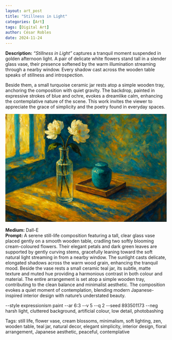 ```yaml
---
layout: art_post
title: "Stillness in Light"
categories: [Art]
tags: [Digital Art]
author: César Robles
date: 2024-11-24
---
```

**Description:** *“Stillness in Light”* captures a tranquil moment suspended in golden afternoon light. A pair of delicate white flowers stand tall in a slender glass vase, their presence softened by the warm illumination streaming through a nearby window. Every shadow cast across the wooden table speaks of stillness and introspection.

Beside them, a small turquoise ceramic jar rests atop a simple wooden tray, anchoring the composition with quiet gravity. The backdrop, painted in expressive strokes of blue and ochre, evokes a dreamlike calm, enhancing the contemplative nature of the scene. This work invites the viewer to appreciate the grace of simplicity and the poetry found in everyday spaces.

![Stillness in Light](/imag/digital_art/stillness_in_light.jpg)

**Medium:** Dall-E\
**Prompt:** A serene still-life composition featuring a tall, clear glass vase placed gently on a smooth wooden table, cradling two softly blooming cream-coloured flowers. Their elegant petals and dark green leaves are supported by gently curving stems, gracefully leaning toward the soft natural light streaming in from a nearby window. The sunlight casts delicate, elongated shadows across the warm wood grain, enhancing the tranquil mood. Beside the vase rests a small ceramic teal jar, its subtle, matte texture and muted hue providing a harmonious contrast in both colour and material. The entire arrangement is set atop a simple wooden tray, contributing to the clean balance and minimalist aesthetic. The composition evokes a quiet moment of contemplation, blending modern Japanese-inspired interior design with nature’s understated beauty.

--style expressionism paint --ar 6:3 --v 5 --q 2 --seed 893501173 --neg harsh light, cluttered background, artificial colour, low detail, photobashing

Tags: still life, flower vase, cream blossoms, minimalism, soft lighting, zen, wooden table, teal jar, natural decor, elegant simplicity, interior design, floral arrangement, Japanese aesthetic, peaceful, contemplative